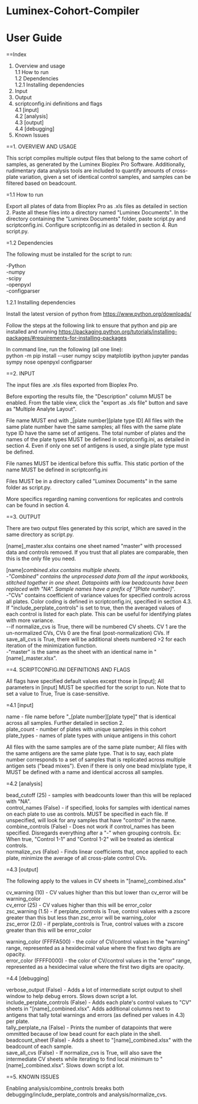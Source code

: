 # Luminex-Cohort-Compiler
# User Guide

==Index
1. Overview and usage  
  1.1 How to run  
  1.2 Dependencies  
    1.2.1 Installing dependencies  
2. Input  
3. Output  
4. scriptconfig.ini definitions and flags  
  4.1 [input]  
  4.2 [analysis]  
  4.3 [output]  
  4.4 [debugging]  
5. Known Issues  

==1. OVERVIEW AND USAGE  
  
This script compiles multiple output files that belong to the same cohort of samples, as generated by the Luminex Bioplex Pro Software.  Additionally, rudimentary data analysis tools are included to quantify amounts of cross-plate variation, given a set of identical control samples, and samples can be filtered based on beadcount.
  
=1.1 How to run  
  
Export all plates of data from Bioplex Pro as .xls files as detailed in section 2.  Paste all these files into a directory named "Luminex Documents".  In the directory containing the "Luminex Documents" folder, paste script.py and scriptconfig.ini.  Configure scriptconfig.ini as detailed in section 4.  Run script.py.
  
=1.2 Dependencies  
  
The following must be installed for the script to run:  
  
-Python  
-numpy  
-scipy  
-openpyxl  
-configparser  
  
1.2.1 Installing dependencies  
  
Install the latest version of python from https://www.python.org/downloads/   
  
Follow the steps at the following link to ensure that python and pip are installed and running https://packaging.python.org/tutorials/installing-packages/#requirements-for-installing-packages  
  
In command line, run the following (all one line):  
python -m pip install --user numpy scipy matplotlib ipython jupyter pandas sympy nose openpyxl configparser  
  
  
==2. INPUT  
  
The input files are .xls files exported from Bioplex Pro.  
  
Before exporting the results file, the "Description" column MUST be enabled. From the table view, click the "export as .xls file" button and save as "Multiple Analyte Layout".  
  
File name MUST end with _[plate number][plate type ID]  All files with the same plate number have the same samples; all files with the same plate type ID have the same set of antigens.  The total number of plates and the names of the plate types MUST be defined in scriptconfig.ini, as detailed in section 4.  Even if only one set of antigens is used, a single plate type must be defined.  
  
File names MUST be identical before this suffix. This static portion of the name MUST be defined in scriptconfig.ini  
  
Files MUST be in a directory called "Luminex Documents" in the same folder as script.py.   
  
More specifics regarding naming conventions for replicates and controls can be found in section 4.   
  
==3. OUTPUT  
  
There are two output files generated by this script, which are saved in the same directory as script.py.  
  
[name]_master.xlsx contains one sheet named "master" with processed data and controls removed. If you trust that all plates are comparable, then this is the only file you need.  
  
[name]_combined.xlsx contains multiple sheets.   
-"Combined" contains the unprocessed data from all the input workbooks, stitched together in one sheet. Datapoints with low beadcounts have been replaced with "NA".  Sample names have a prefix of "[Plate number]_".  
-"CVs" contains coefficient of variance values for specified controls across all plates. Color coding is defined in scriptconfig.ini, specified in section 4.3. If "include_perplate_controls" is set to true, then the averaged values of each control is listed for each plate. This can be useful for identifying plates with more variance.  
--if normalize_cvs is True, there will be numbered CV sheets. CV 1 are the un-normalized CVs, CVs 0 are the final (post-normalization) CVs.  If save_all_cvs is True, there will be additional sheets numbered >2 for each iteration of the minimization function.  
-"master" is the same as the sheet with an identical name in "[name]_master.xlsx".  
  
  
==4. SCRIPTCONFIG.INI DEFINITIONS AND FLAGS  
  
All flags have specified default values except those in [input]; All parameters in [input] MUST be specified for the script to run. Note that to set a value to True, True is case-sensitive.  
  
=4.1 [input]  
  
name - file name before "_[plate number][plate type]" that is identical across all samples. Further detailed in section 2.  
plate_count - number of plates with unique samples in this cohort  
plate_types - names of plate types with unique antigens in this cohort  
  
All files with the same samples are of the same plate number; All files with the same antigens are the same plate type.  That is to say, each plate number corresponds to a set of samples that is replicated across multiple antigen sets ("bead mixes").  Even if there is only one bead mix/plate type, it MUST be defined with a name and identical accross all samples.  
  
=4.2 [analysis]  
  
bead_cutoff (25) - samples with beadcounts lower than this will be replaced with "NA".  
control_names (False) - if specified, looks for samples with identical names on each plate to use as controls.  MUST be specified in each file.  If unspecified, will look for any samples that have "control" in the name.  
combine_controls (False) - Does not work if control_names has been specified. Disregards everything after a "-" when grouping controls.  Ex: When true, "Control 1-1" and "Control 1-2" will be treated as identical controls.  
normalize_cvs (False) - Finds linear coefficients that, once applied to each plate, minimize the average of all cross-plate control CVs.  
  
=4.3 [output]  
  
The following apply to the values in CV sheets in "[name]_combined.xlsx"  
  
cv_warning (10) - CV values higher than this but lower than cv_error will be warning_color  
cv_error (25) - CV values higher than this will be error_color  
zsc_warning (1.5) - if perplate_controls is True, control values with a zscore greater than this but less than zsc_error will be warning_color  
zsc_error (2.0) - if perplate_controls is True, control values with a zscore greater than this will be error_color  
  
warning_color (FFFFA500) - the color of CV/control values in the "warning" range, represented as a hexidecimal value where the first two digits are opacity.  
error_color (FFFF0000) - the color of CV/control values in the "error" range, represented as a hexidecimal value where the first two digits are opacity.  
  
=4.4 [debugging]  
  
verbose_output (False) - Adds a lot of intermediate script output to shell window to help debug errors. Slows down script a lot.  
include_perplate_controls (False) - Adds each plate's control values to "CV" sheets in "[name]_combined.xlsx".  Adds additional columns next to antigens that tally total warnings and errors (as defined per values in 4.3) per plate.  
tally_perplate_na (False) - Prints the number of datapoints that were ommitted because of low bead count for each plate in the shell.  
beadcount_sheet (False) - Adds a sheet to "[name]_combined.xlsx" with the beadcount of each sample.  
save_all_cvs (False) - If normalize_cvs is True, will also save the intermediate CV sheets while iterating to find local minimum to "[name]_combined.xlsx". Slows down script a lot.  
  
==5. KNOWN ISSUES  
  
Enabling analysis/combine_controls breaks both debugging/include_perplate_controls and analysis/normalize_cvs.    